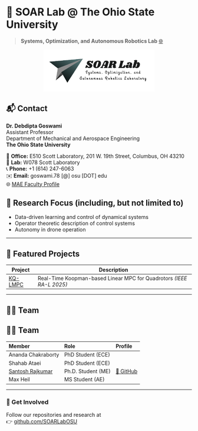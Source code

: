 # 🧠 SOAR Lab @ The Ohio State University  

> **Systems, Optimization, and Autonomous Robotics Lab** [🌐](https://goswami78.github.io/SOAR_Lab/index.html)
<p align="center">
  <img src="../media/SOAR_Logo.png" alt="SOAR Lab @ The Ohio State University" width="60%" />
</p>



## 📬 Contact

**Dr. Debdipta Goswami**  
Assistant Professor  
Department of Mechanical and Aerospace Engineering  
**The Ohio State University**  

🏢 **Office:** E510 Scott Laboratory, 201 W. 19th Street, Columbus, OH 43210  
🔬 **Lab:** W078 Scott Laboratory  
📞 **Phone:** +1 (614) 247-6063  
✉️ **Email:** goswami.78 [@] osu [DOT] edu  
🌐 [MAE Faculty Profile](https://mae.osu.edu/people/goswami.78) 


## 🚀 Research Focus (including, but not limited to)
- Data-driven learning and control of dynamical systems
- Operator theoretic description of control systems
- Autonomy in drone operation

---

## 🧩 Featured Projects
| Project | Description |
|----------|-------------|
| [KQ-LMPC](https://github.com/santoshrajkumar/kq-lmpc-quadrotor) | Real-Time Koopman-based Linear MPC for Quadrotors *(IEEE RA-L 2025)* |

---

## 🧑‍🔬 Team
## 🧑‍🔬 Team

| Member | Role | Profile |
|:--------|:------|:--------|
| Ananda Chakraborty | PhD Student (ECE) |  |
| Shahab Ataei | PhD Student (ECE) |  |
| [Santosh Rajkumar](https://santoshrajkumar.github.io) | Ph.D. Student (ME)| [🐙 GitHub](https://github.com/santoshrajkumar)|
| Max Heil | MS Student (AE) |  |

---

### 💫 Get Involved
Follow our repositories and research at  
👉 [github.com/SOARLabOSU](https://github.com/SOARLabOSU)
